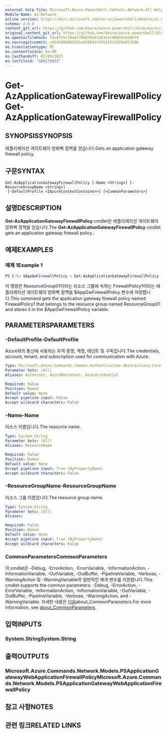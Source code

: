 ```yaml
---
external help file: Microsoft.Azure.PowerShell.Cmdlets.Network.dll-Help.xml
Module Name: Az.Network
online version: https://docs.microsoft.com/en-us/powershell/module/az.network/get-azapplicationgatewayfirewallpolicy
schema: 2.0.0
content_git_url: https://github.com/Azure/azure-powershell/blob/master/src/Network/Network/help/Get-AzApplicationGatewayFirewallPolicy.md
original_content_git_url: https://github.com/Azure/azure-powershell/blob/master/src/Network/Network/help/Get-AzApplicationGatewayFirewallPolicy.md
ms.openlocfilehash: fdcd725c79a6f789879ab3103cec90b09c828e74
ms.sourcegitcommit: c05d3d669b5631e526841f47b22513d78495350b
ms.translationtype: MT
ms.contentlocale: ko-KR
ms.lasthandoff: 02/09/2021
ms.locfileid: "100179932"
---
```

# <span data-ttu-id="e0fb2-101">Get-AzApplicationGatewayFirewallPolicy</span><span class="sxs-lookup"><span data-stu-id="e0fb2-101">Get-AzApplicationGatewayFirewallPolicy</span></span>

## <span data-ttu-id="e0fb2-102">SYNOPSIS</span><span class="sxs-lookup"><span data-stu-id="e0fb2-102">SYNOPSIS</span></span>
<span data-ttu-id="e0fb2-103">애플리케이션 게이트웨이 방화벽 정책을 얻습니다.</span><span class="sxs-lookup"><span data-stu-id="e0fb2-103">Gets an application gateway firewall policy.</span></span>

## <span data-ttu-id="e0fb2-104">구문</span><span class="sxs-lookup"><span data-stu-id="e0fb2-104">SYNTAX</span></span>

```
Get-AzApplicationGatewayFirewallPolicy [-Name <String>] [-ResourceGroupName <String>]
 [-DefaultProfile <IAzureContextContainer>] [<CommonParameters>]
```

## <span data-ttu-id="e0fb2-105">설명</span><span class="sxs-lookup"><span data-stu-id="e0fb2-105">DESCRIPTION</span></span>
<span data-ttu-id="e0fb2-106">**Get-AzApplicationGatewayFirewallPolicy** cmdlet은 애플리케이션 게이트웨이 방화벽 정책을 얻습니다.</span><span class="sxs-lookup"><span data-stu-id="e0fb2-106">The **Get-AzApplicationGatewayFirewallPolicy** cmdlet gets an application gateway firewall policy..</span></span>

## <span data-ttu-id="e0fb2-107">예제</span><span class="sxs-lookup"><span data-stu-id="e0fb2-107">EXAMPLES</span></span>

### <span data-ttu-id="e0fb2-108">예제 1</span><span class="sxs-lookup"><span data-stu-id="e0fb2-108">Example 1</span></span>
```powershell
PS C:\> $AppGwFirewallPolicy = Get-AzApplicationGatewayFirewallPolicy -Name "FirewallPolicy1" -ResourceGroupName "ResourceGroup01"
```

<span data-ttu-id="e0fb2-109">이 명령은 ResourceGroup01이라는 리소스 그룹에 속하는 FirewallPolicy1이라는 애플리케이션 게이트웨이 방화벽 정책을 $AppGwFirewallPolicy 변수에 저장합니다.</span><span class="sxs-lookup"><span data-stu-id="e0fb2-109">This command gets the application gateway firewall policy named FirewallPolicy1 that belongs to the resource group named ResourceGroup01 and stores it in the $AppGwFirewallPolicy variable.</span></span>

## <span data-ttu-id="e0fb2-110">PARAMETERS</span><span class="sxs-lookup"><span data-stu-id="e0fb2-110">PARAMETERS</span></span>

### <span data-ttu-id="e0fb2-111">-DefaultProfile</span><span class="sxs-lookup"><span data-stu-id="e0fb2-111">-DefaultProfile</span></span>
<span data-ttu-id="e0fb2-112">Azure와의 통신에 사용되는 자격 증명, 계정, 테넌트 및 구독입니다.</span><span class="sxs-lookup"><span data-stu-id="e0fb2-112">The credentials, account, tenant, and subscription used for communication with Azure.</span></span>

```yaml
Type: Microsoft.Azure.Commands.Common.Authentication.Abstractions.Core.IAzureContextContainer
Parameter Sets: (All)
Aliases: AzContext, AzureRmContext, AzureCredential

Required: False
Position: Named
Default value: None
Accept pipeline input: False
Accept wildcard characters: False
```

### <span data-ttu-id="e0fb2-113">-Name</span><span class="sxs-lookup"><span data-stu-id="e0fb2-113">-Name</span></span>
<span data-ttu-id="e0fb2-114">리소스 이름입니다.</span><span class="sxs-lookup"><span data-stu-id="e0fb2-114">The resource name.</span></span>

```yaml
Type: System.String
Parameter Sets: (All)
Aliases: ResourceName

Required: False
Position: Named
Default value: None
Accept pipeline input: True (ByPropertyName)
Accept wildcard characters: False
```

### <span data-ttu-id="e0fb2-115">-ResourceGroupName</span><span class="sxs-lookup"><span data-stu-id="e0fb2-115">-ResourceGroupName</span></span>
<span data-ttu-id="e0fb2-116">리소스 그룹 이름입니다.</span><span class="sxs-lookup"><span data-stu-id="e0fb2-116">The resource group name.</span></span>

```yaml
Type: System.String
Parameter Sets: (All)
Aliases:

Required: False
Position: Named
Default value: None
Accept pipeline input: True (ByPropertyName)
Accept wildcard characters: False
```

### <span data-ttu-id="e0fb2-117">CommonParameters</span><span class="sxs-lookup"><span data-stu-id="e0fb2-117">CommonParameters</span></span>
<span data-ttu-id="e0fb2-118">이 cmdlet은 -Debug, -ErrorAction, -ErrorVariable, -InformationAction, -InformationVariable, -OutVariable, -OutBuffer, -PipelineVariable, -Verbose, -WarningAction 및 -WarningVariable의 일반적인 매개 변수를 지원합니다.</span><span class="sxs-lookup"><span data-stu-id="e0fb2-118">This cmdlet supports the common parameters: -Debug, -ErrorAction, -ErrorVariable, -InformationAction, -InformationVariable, -OutVariable, -OutBuffer, -PipelineVariable, -Verbose, -WarningAction, and -WarningVariable.</span></span> <span data-ttu-id="e0fb2-119">자세한 내용은 [다음](http://go.microsoft.com/fwlink/?LinkID=113216)about_CommonParameters.</span><span class="sxs-lookup"><span data-stu-id="e0fb2-119">For more information, see [about_CommonParameters](http://go.microsoft.com/fwlink/?LinkID=113216).</span></span>

## <span data-ttu-id="e0fb2-120">입력</span><span class="sxs-lookup"><span data-stu-id="e0fb2-120">INPUTS</span></span>

### <span data-ttu-id="e0fb2-121">System.String</span><span class="sxs-lookup"><span data-stu-id="e0fb2-121">System.String</span></span>

## <span data-ttu-id="e0fb2-122">출력</span><span class="sxs-lookup"><span data-stu-id="e0fb2-122">OUTPUTS</span></span>

### <span data-ttu-id="e0fb2-123">Microsoft.Azure.Commands.Network.Models.PSApplicationGatewayWebApplicationFirewallPolicy</span><span class="sxs-lookup"><span data-stu-id="e0fb2-123">Microsoft.Azure.Commands.Network.Models.PSApplicationGatewayWebApplicationFirewallPolicy</span></span>

## <span data-ttu-id="e0fb2-124">참고 사항</span><span class="sxs-lookup"><span data-stu-id="e0fb2-124">NOTES</span></span>

## <span data-ttu-id="e0fb2-125">관련 링크</span><span class="sxs-lookup"><span data-stu-id="e0fb2-125">RELATED LINKS</span></span>
